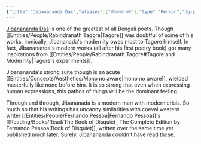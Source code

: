 ```yaml
---
{"title":"Jibanananda Das","aliases":["জীবনানন্দ দাশ"],"type":"Person","dg-publish":true,"dg-note-icon":2,"tags":["person","person/writer"],"created":"2023-01-15T11:13:27+06:00","updated":"2023-01-15T11:41:23+06:00","dg-path":"Entities/People/Jibanananda Das.md","permalink":"/entities/people/jibanananda-das/","dgPassFrontmatter":true,"noteIcon":2}
---
```


[Jibanananda Das](https://en.wikipedia.org/wiki/Jibanananda_Das) is one of the greatest of all Bengali poets. Though [[Entities/People/Rabindranath Tagore\|Tagore]] was doubtful of some of his works, ironically, Jibananada's modernity owes most to Tagore himself. In fact, Jibanananda's modern works (all after his first poetry book) got many inspirations from [[Entities/People/Rabindranath Tagore#Tagore and Modernity\|Tagore's experiments]].

Jibanananda's strong suite though is an acute [[Entities/Concepts/Aesthetics/Mono no aware\|mono no aware]], wielded masterfully like none before him. It is so strong that even when expressing human expressions, this pathos of things will be the dominant feeling.

Through and through, Jibananada is a modern man with modern crisis. So much so that his writings has uncanny similarities with coeval western writer [[Entities/People/Fernando Pessoa\|Fernando Pessoa]]'s [[Reading/Books/Read/The Book of Disquiet_ The Complete Edition by Fernando Pessoa\|Book of Disquiet]], written over the same time yet published much later. Surely, Jibanananda couldn't have read those.